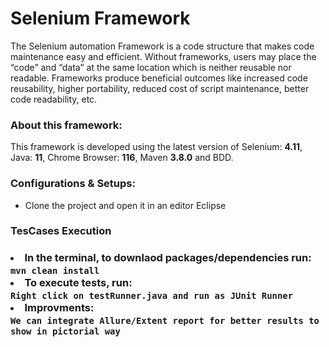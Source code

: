 <h1> Selenium Framework</h1>
<p>
The Selenium automation Framework is a code structure that makes code maintenance easy and efficient. Without frameworks, users may place the “code” and “data” at the same location which is neither reusable nor readable. Frameworks produce beneficial outcomes like increased code reusability, higher portability, reduced cost of script maintenance, better code readability, etc.
</p>

<h3>About this framework:</h3>
<p>This framework is developed using the latest version of Selenium: <B>4.11</B>, Java: <B>11</B>, Chrome Browser: <B>116</B>, Maven <B>3.8.0</B> and BDD.
</p>

<h3>Configurations & Setups:</h3>
<ul>
    <li>Clone the project and open it in an editor Eclipse </li>
</ul>
<h3>TesCases Execution<h3>
 <li>In the terminal, to downlaod packages/dependencies run:<br> 
    <code>mvn clean install</code> 
<li>To execute tests, run: <Br>
    <code>Right click on testRunner.java and run as JUnit Runner</code>
</li>

<li>Improvments: <Br>
    <code>We can integrate Allure/Extent report for better results to show in pictorial way</code>
</li>
 
